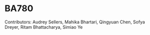 # BA780
Contributors: Audrey Sellers, Mahika Bhartari, Qingyuan Chen, Sofya Dreyer, Ritam Bhattacharya, Simiao Ye
